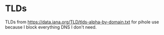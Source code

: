 # TLDs
TLDs from https://data.iana.org/TLD/tlds-alpha-by-domain.txt for pihole use because I block everything DNS I don't need.
